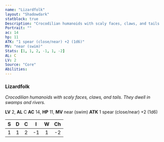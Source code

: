 ```yaml
---
name: "Lizardfolk"
layout: "Shadowdark"
statblock: true
Description: "Crocodilian humanoids with scaly faces, claws, and tails. They dwell in swamps and rivers."
Portrait: ""
ac: 14
hp: 11
ATK: "1 spear (close/near) +2 (1d6)"
MV: "near (swim)"
Stats: [1, 1, 2, -1, 1, -2]
AL: C
LV: 2
Source: "Core"
Abilities:
---
```


### Lizardfolk

_Crocodilian humanoids with scaly faces, claws, and tails. They dwell in swamps and rivers._

**LV** 2, **AL** C
**AC** 14, **HP** 11, **MV** near (swim)
**ATK** 1 spear (close/near) +2 (1d6)

|  S  |  D  |  C  |  I  |  W  |  Ch  |
|:---:|:---:|:---:|:---:|:---:|:----:|
| 1 | 1 | 2 | -1 | 1 | -2 |


